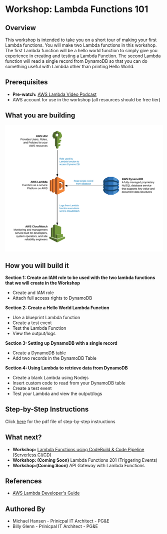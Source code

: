 # Workshop: Lambda Functions 101


## Overview

This workshop is intended to take you on a short tour of making your first Lambda functions. You will
make two Lambda functions in this workshop. The first Lambda function will be a hello world function
to simply give you experience in creating and testing a Lambda Function. The second Lambda function
will read a single record from DynamoDB so that you can do something useful with Lambda other than
printing Hello World.

## Prerequisites
* **Pre-watch:** [AWS Lambda Video Podcast](https://youtu.be/F-uAVnktnjA)
* AWS account for use in the workshop (all resources should be free tier)

## What you are building

![alt text](./WorkshopDiagram.png "Workshop Diagram")

## How you will build it

**Section 1: Create an IAM role to be used with the two lambda functions that we will create in the Workshop**
* Create and IAM role
* Attach full access rights to DynamoDB

**Section 2: Create a Hello World Lambda Function**
* Use a blueprint Lambda function
* Create a test event
* Test the Lambda Function
* View the output/logs

**Section 3: Setting up DynamoDB with a single record**
* Create a DynamoDB table
* Add two records in the DynamoDB Table

**Section 4: Using Lambda to retrieve data from DynamoDB**
* Create a blank Lambda using Nodejs
* Insert custom code to read from your DynamoDB table
* Create a test event
* Test your Lambda and view the output/logs

## Step-by-Step Instructions
Click [here](Workshop-Lambda101.pdf) for the pdf file of step-by-step instructions

## What next?
* **Workshop:** [Lambda Functions using CodeBuild & Code Pipeline (Serverless CI/CD)](https://github.com/VanguardArchitecture/Workshop-LambdaCICD)
* **Workshop: (Coming Soon)** Lambda Functions 201 (Triggering Events)
* **Workshop:(Coming Soon)** API Gateway with Lambda Functions

## References
* [AWS Lambda Developer's Guide](https://docs.aws.amazon.com/lambda/latest/dg/lambda-dg.pdf)

## Authored By
* Michael Hansen - Prinicpal IT Architect - PG&E
* Billy Glenn - Prinicpal IT Architect - PG&E
